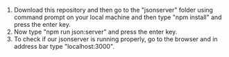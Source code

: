 1) Download this repository and then go to the "jsonserver" folder using command prompt on your local machine and then type "npm install" and press the enter key.
2) Now type "npm run json:server" and press the enter key.
3) To check if our jsonserver is running properly, go to the browser and in address bar type "localhost:3000".
